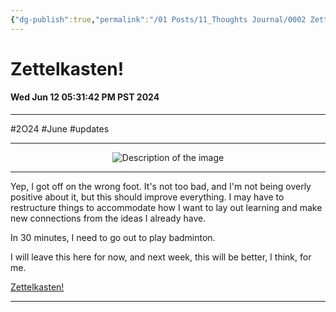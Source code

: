 ```yaml
---
{"dg-publish":true,"permalink":"/01 Posts/11_Thoughts Journal/0002 Zettelkasten!/"}
---
```



# Zettelkasten!
#### Wed Jun 12 05:31:42 PM PST 2024
___

#2O24 #June #updates 
___

<div style="text-align: center;">
    <img src="https://i.imgur.com/MJ1YFax_d.jpg?maxwidth=520&shape=thumb&fidelity=high" alt="Description of the image" style="max-width: 100%; height: auto;">
</div>
<hr>

Yep, I got off on the wrong foot. It's not too bad, and I'm not being overly positive about it, but this should improve everything. I may have to restructure things to accommodate how I want to lay out learning and make new connections from the ideas I already have.

In 30 minutes, I need to go out to play badminton.

I will leave this here for now, and next week, this will be better, I think, for me.

[Zettelkasten!](https://en.wikipedia.org/wiki/Zettelkasten)

___